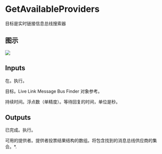 # GetAvailableProviders

  



目标是实时链接信息总线搜索器

## 图示

![]($-20221218-19450785.png)

## Inputs

在。执行。

目标。Live Link Message Bus Finder 对象参考。

持续时间。浮点数（单精度）。等待回复的时间，单位是秒。  

## Outputs

已完成。执行。

可用的提供者。提供者投票结果结构的数组。将包含找到的消息总线供应商的集合。*.
